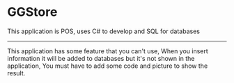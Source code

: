 # GGStore
This application is POS, uses C# to develop and SQL for databases
*******************************************************************
This application has some feature that you can't use, When you insert information it will be added to databases but it's not shown in the application,
You must have to add some code and picture to show the result.
